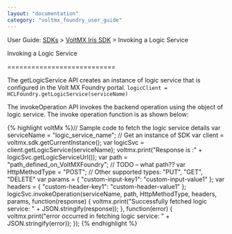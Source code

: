 ```yaml
---
layout: "documentation"
category: "voltmx_foundry_user_guide"
---
```

                             

User Guide: [SDKs](../Foundry_SDKs.html) > [VoltMX Iris SDK](Installing_VoltMXJS_SDK.html) > Invoking a Logic Service

Invoking a Logic Service  

===========================

The getLogicService API creates an instance of logic service that is configured in the Volt MX Foundry portal. `logicClient = HCLFoundry.getLogicService(serviceName)`

The invokeOperation API invokes the backend operation using the object of logic service. The invoke operation function is as shown below:

{% highlight voltMx %}// Sample code to fetch the logic service details
var serviceName = "logic_service_name";
// Get an instance of SDK
var client = voltmx.sdk.getCurrentInstance();
var logicSvc = client.getLogicService(serviceName);
voltmx.print("Response is :" + logicSvc.getLogicServiceUrl());
var path = "path_defined_on_VoltMXFoundry"; // TODO – what path??
var HttpMethodType = "POST"; // Other supported types: "PUT", "GET", "DELETE"
var params = {
    "custom-input-key1": "custom-input-value1"
};
var headers = {
    "custom-header-key1": "custom-header-value1"
};
logicSvc.invokeOperation(serviceName, path, HttpMethodType, headers, params, function(response) {
    voltmx.print("Successfully fetched logic service: " + JSON.stringify(response));
}, function(error) {
    voltmx.print("error occurred in fetching logic service: " + JSON.stringify(error));
});
{% endhighlight %}
